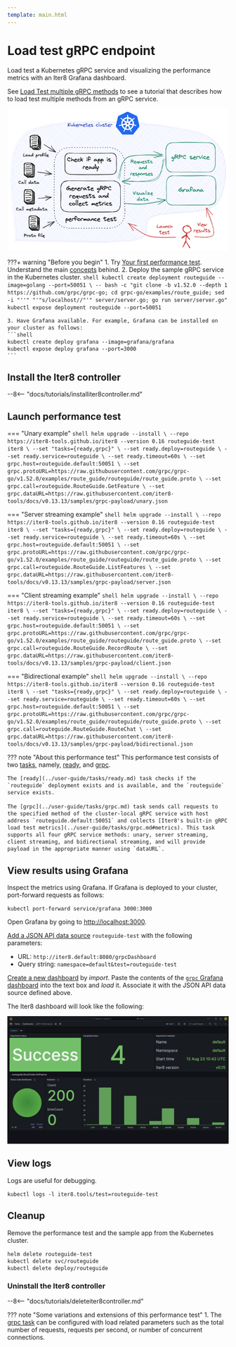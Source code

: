 ```yaml
---
template: main.html
---
```


# Load test gRPC endpoint

Load test a Kubernetes gRPC service and visualizing the performance metrics with an Iter8 Grafana dashboard.

See [Load Test multiple gRPC methods](./load-test-http-multiple.md) to see a tutorial that describes how to load test multiple methods from an gRPC service.

![load-test-grpc](images/grpc.png)

???+ warning "Before you begin"
    1. Try [Your first performance test](../getting-started/first-performance.md). Understand the main [concepts](../getting-started/concepts.md) behind.
    2. Deploy the sample gRPC service in the Kubernetes cluster.
    ```shell
    kubectl create deployment routeguide --image=golang --port=50051 \
    -- bash -c "git clone -b v1.52.0 --depth 1 https://github.com/grpc/grpc-go; cd grpc-go/examples/route_guide; sed -i "''" "'"s/localhost//"'" server/server.go; go run server/server.go"
    kubectl expose deployment routeguide --port=50051
    ```

    3. Have Grafana available. For example, Grafana can be installed on your cluster as follows:
    ```shell
    kubectl create deploy grafana --image=grafana/grafana
    kubectl expose deploy grafana --port=3000
    ```

## Install the Iter8 controller

--8<-- "docs/tutorials/installiter8controller.md"

## Launch performance test

=== "Unary example"
    ```shell
    helm upgrade --install \
    --repo https://iter8-tools.github.io/iter8 --version 0.16 routeguide-test iter8 \
    --set "tasks={ready,grpc}" \
    --set ready.deploy=routeguide \
    --set ready.service=routeguide \
    --set ready.timeout=60s \
    --set grpc.host=routeguide.default:50051 \
    --set grpc.protoURL=https://raw.githubusercontent.com/grpc/grpc-go/v1.52.0/examples/route_guide/routeguide/route_guide.proto \
    --set grpc.call=routeguide.RouteGuide.GetFeature \
    --set grpc.dataURL=https://raw.githubusercontent.com/iter8-tools/docs/v0.13.13/samples/grpc-payload/unary.json
    ```

=== "Server streaming example"
    ```shell
    helm upgrade --install \
    --repo https://iter8-tools.github.io/iter8 --version 0.16 routeguide-test iter8 \
    --set "tasks={ready,grpc}" \
    --set ready.deploy=routeguide \
    --set ready.service=routeguide \
    --set ready.timeout=60s \
    --set grpc.host=routeguide.default:50051 \
    --set grpc.protoURL=https://raw.githubusercontent.com/grpc/grpc-go/v1.52.0/examples/route_guide/routeguide/route_guide.proto \
    --set grpc.call=routeguide.RouteGuide.ListFeatures \
    --set grpc.dataURL=https://raw.githubusercontent.com/iter8-tools/docs/v0.13.13/samples/grpc-payload/server.json
    ```

=== "Client streaming example"
    ```shell
    helm upgrade --install \
    --repo https://iter8-tools.github.io/iter8 --version 0.16 routeguide-test iter8 \
    --set "tasks={ready,grpc}" \
    --set ready.deploy=routeguide \
    --set ready.service=routeguide \
    --set ready.timeout=60s \
    --set grpc.host=routeguide.default:50051 \
    --set grpc.protoURL=https://raw.githubusercontent.com/grpc/grpc-go/v1.52.0/examples/route_guide/routeguide/route_guide.proto \
    --set grpc.call=routeguide.RouteGuide.RecordRoute \
    --set grpc.dataURL=https://raw.githubusercontent.com/iter8-tools/docs/v0.13.13/samples/grpc-payload/client.json
    ```

=== "Bidirectional example"
    ```shell
    helm upgrade --install \
    --repo https://iter8-tools.github.io/iter8 --version 0.16 routeguide-test iter8 \
    --set "tasks={ready,grpc}" \
    --set ready.deploy=routeguide \
    --set ready.service=routeguide \
    --set ready.timeout=60s \
    --set grpc.host=routeguide.default:50051 \
    --set grpc.protoURL=https://raw.githubusercontent.com/grpc/grpc-go/v1.52.0/examples/route_guide/routeguide/route_guide.proto \
    --set grpc.call=routeguide.RouteGuide.RouteChat \
    --set grpc.dataURL=https://raw.githubusercontent.com/iter8-tools/docs/v0.13.13/samples/grpc-payload/bidirectional.json
    ```

??? note "About this performance test"
    This performance test consists of two [tasks](../getting-started/concepts.md#design), namely, [ready](../user-guide/tasks/ready.md), and [grpc](../user-guide/tasks/grpc.md).
    
    The [ready](../user-guide/tasks/ready.md) task checks if the `routeguide` deployment exists and is available, and the `routeguide` service exists. 
    
    The [grpc](../user-guide/tasks/grpc.md) task sends call requests to the specified method of the cluster-local gRPC service with host address `routeguide.default:50051` and collects [Iter8's built-in gRPC load test metrics](../user-guide/tasks/grpc.md#metrics). This task supports all four gRPC service methods: unary, server streaming, client streaming, and bidirectional streaming, and will provide payload in the appropriate manner using `dataURL`.

## View results using Grafana
Inspect the metrics using Grafana. If Grafana is deployed to your cluster, port-forward requests as follows:

```shell
kubectl port-forward service/grafana 3000:3000
```

Open Grafana by going to [http://localhost:3000](http://localhost:3000).

[Add a JSON API data source](http://localhost:3000/connections/datasources/marcusolsson-json-datasource) `routeguide-test` with the following parameters:

* URL: `http://iter8.default:8080/grpcDashboard` 
* Query string: `namespace=default&test=routeguide-test`

[Create a new dashboard](http://localhost:3000/dashboards) by *import*. Paste the contents of the [`grpc` Grafana dashboard](https://raw.githubusercontent.com/iter8-tools/iter8/v0.16.2/grafana/grpc.json) into the text box and *load* it. Associate it with the JSON API data source defined above.

The Iter8 dashboard will look like the following:

![`grpc` Iter8 dashboard](../user-guide/tasks/images/grpcdashboard.png)

## View logs
Logs are useful for debugging.

```shell
kubectl logs -l iter8.tools/test=routeguide-test
```

## Cleanup
Remove the performance test and the sample app from the Kubernetes cluster.

```shell
helm delete routeguide-test
kubectl delete svc/routeguide
kubectl delete deploy/routeguide
```

### Uninstall the Iter8 controller

--8<-- "docs/tutorials/deleteiter8controller.md"

??? note "Some variations and extensions of this performance test"
    1. The [grpc task](../user-guide/tasks/grpc.md) can be configured with load related parameters such as the total number of requests, requests per second, or number of concurrent connections.